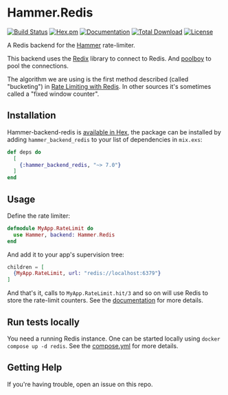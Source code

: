 # Hammer.Redis

[![Build Status](https://github.com/ExHammer/hammer-backend-redis/actions/workflows/ci.yml/badge.svg)](https://github.com/ExHammer/hammer-backend-redis/actions/workflows/ci.yml)
[![Hex.pm](https://img.shields.io/hexpm/v/hammer_backend_redis.svg)](https://hex.pm/packages/hammer_backend_redis)
[![Documentation](https://img.shields.io/badge/documentation-gray)](https://hexdocs.pm/hammer_backend_redis)
[![Total Download](https://img.shields.io/hexpm/dt/hammer_backend_redis.svg)](https://hex.pm/packages/hammer_backend_redis)
[![License](https://img.shields.io/hexpm/l/hammer_backend_redis.svg)](https://github.com/ExHammer/hammer-backend-redis/blob/master/LICENSE.md)

A Redis backend for the [Hammer](https://github.com/ExHammer/hammer) rate-limiter.

This backend uses the [Redix](https://hex.pm/packages/redix) library to connect to Redis. And [poolboy](https://hex.pm/packages/poolboy) to pool the connections.

The algorithm we are using is the first method described (called "bucketing") in [Rate Limiting with Redis](https://youtu.be/CRGPbCbRTHA?t=753).
In other sources it's sometimes called a "fixed window counter".

## Installation

Hammer-backend-redis
is [available in Hex](https://hex.pm/packages/hammer_backend_redis), the package
can be installed by adding `hammer_backend_redis` to your list of dependencies in `mix.exs`:

```elixir
def deps do
  [
    {:hammer_backend_redis, "~> 7.0"}
  ]
end
```

## Usage

Define the rate limiter:

```elixir
defmodule MyApp.RateLimit do
  use Hammer, backend: Hammer.Redis
end
```

And add it to your app's supervision tree:

```elixir
children = [
  {MyApp.RateLimit, url: "redis://localhost:6379"}
]
```

And that's it, calls to `MyApp.RateLimit.hit/3` and so on will use Redis to store
the rate-limit counters. See the [documentation](https://hexdocs.pm/hammer_backend_redis/Hammer.Redis.html) for more details.

## Run tests locally

You need a running Redis instance. One can be started locally using `docker compose up -d redis`.
See the [compose.yml](./compose.yml) for more details.

## Getting Help

If you're having trouble, open an issue on this repo.
